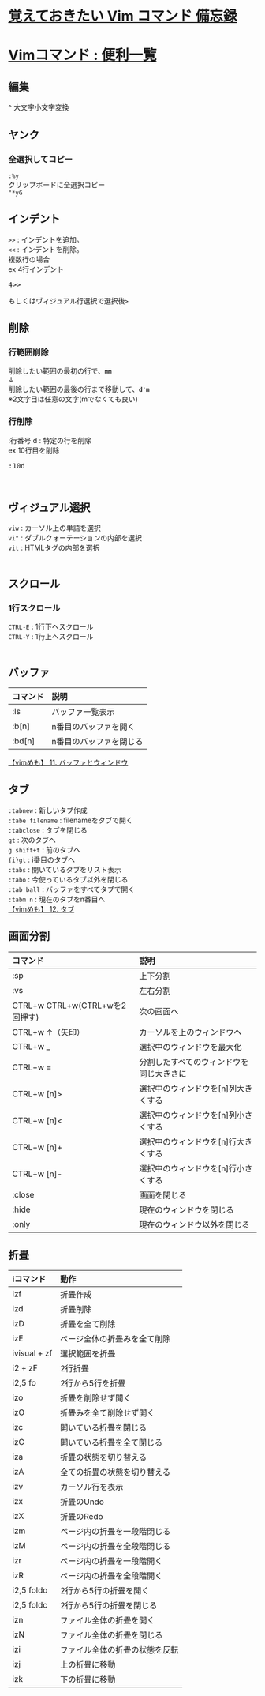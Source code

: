 # [覚えておきたい Vim コマンド 備忘録](https://qiita.com/colorrabbit/items/755cfbb0e97d48280775)
# [Vimコマンド : 便利一覧](https://qiita.com/iwaseasahi/items/f536bb3772d2fad5e03c)

## 編集
`^` 大文字小文字変換

## ヤンク
### 全選択してコピー
`:%y`<br>
クリップボードに全選択コピー<br>
`"*yG`

## インデント
`>>` : インデントを追加。<br>
`<<` : インデントを削除。<br>
複数行の場合<br>
ex 4行インデント<br>
<pre>
4>>
</pre>
もしくはヴィジュアル行選択で選択後`>`
<br>

## 削除
### 行範囲削除
削除したい範囲の最初の行で、**`mm`**<br>
↓<br>
削除したい範囲の最後の行まで移動して、**`d'm`**<br>
※2文字目は任意の文字(mでなくても良い)<br>

### 行削除
:行番号 d : 特定の行を削除<br>
ex 10行目を削除<br>
<pre>
:10d
</pre>
<br>

## ヴィジュアル選択
`viw` : カーソル上の単語を選択<br>
`vi"` : ダブルクォーテーションの内部を選択<br>
`vit` : HTMLタグの内部を選択<br>
<br>

## スクロール
### 1行スクロール
`CTRL-E` : 1行下へスクロール<br>
`CTRL-Y` : 1行上へスクロール<br>
<br>

## バッファ
|コマンド|説明|
|:--|:--|
|:ls|バッファ一覧表示|
|:b[n]|n番目のバッファを開く|
|:bd[n]|n番目のバッファを閉じる|
[【vimめも】 11. バッファとウィンドウ](https://qiita.com/r12tkmt/items/1f396ddb4c701b59e1e8)<br>

## タブ
`:tabnew` : 新しいタブ作成<br>
`:tabe filename` : filenameをタブで開く<br>
`:tabclose` : タブを閉じる<br>
`gt` : 次のタブへ<br>
`g shift+t` : 前のタブへ<br>
`{i}gt` : i番目のタブへ<br>
`:tabs` : 開いているタブをリスト表示<br>
`:tabo` : 今使っているタブ以外を閉じる<br>
`:tab ball` : バッファをすべてタブで開く<br>
`:tabm n` : 現在のタブをn番目へ<br>
[【vimめも】 12. タブ](https://qiita.com/r12tkmt/items/a5ae637d5c73b0da03e0)<br>

## 画面分割
|コマンド|説明|
|:--|:--|
|:sp|上下分割|
|:vs|左右分割|
|CTRL+w CTRL+w(CTRL+wを2回押す)|次の画面へ|
|CTRL+w ↑（矢印）|カーソルを上のウィンドウへ|
|CTRL+w _|選択中のウィンドウを最大化|
|CTRL+w =|分割したすべてのウィンドウを同じ大きさに|
|CTRL+w [n]>|選択中のウィンドウを[n]列大きくする|
|CTRL+w [n]<|選択中のウィンドウを[n]列小さくする|
|CTRL+w [n]+|選択中のウィンドウを[n]行大きくする|
|CTRL+w [n]-|選択中のウィンドウを[n]行小さくする|
|:close|画面を閉じる|
|:hide|現在のウィンドウを閉じる|
|:only|現在のウィンドウ以外を閉じる|

## 折畳
|iコマンド|動作|
|:--|:--|
|izf|折畳作成|
|izd|折畳削除|
|izD|折畳を全て削除|
|izE|ページ全体の折畳みを全て削除|
|ivisual + zf|選択範囲を折畳|
|i2 + zF|2行折畳|
|i2,5 fo|2行から5行を折畳|
|izo|折畳を削除せず開く|
|izO|折畳みを全て削除せず開く|
|izc|開いている折畳を閉じる|
|izC|開いている折畳を全て閉じる|
|iza|折畳の状態を切り替える|
|izA|全ての折畳の状態を切り替える|
|izv|カーソル行を表示|
|izx|折畳のUndo|
|izX|折畳のRedo|
|izm|ページ内の折畳を一段階閉じる|
|izM|ページ内の折畳を全段階閉じる|
|izr|ページ内の折畳を一段階開く|
|izR|ページ内の折畳を全段階開く|
|i2,5 foldo|2行から5行の折畳を開く|
|i2,5 foldc|2行から5行の折畳を閉じる|
|izn|ファイル全体の折畳を開く|
|izN|ファイル全体の折畳を閉じる|
|izi|ファイル全体の折畳の状態を反転|
|izj|上の折畳に移動|
|izk|下の折畳に移動|
